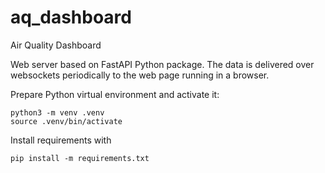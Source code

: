 # aq_dashboard
Air Quality Dashboard

Web server based on FastAPI Python package. The data is delivered over websockets periodically to the web page running in a browser.

Prepare Python virtual environment and activate it:

    python3 -m venv .venv
    source .venv/bin/activate

Install requirements with

    pip install -m requirements.txt
